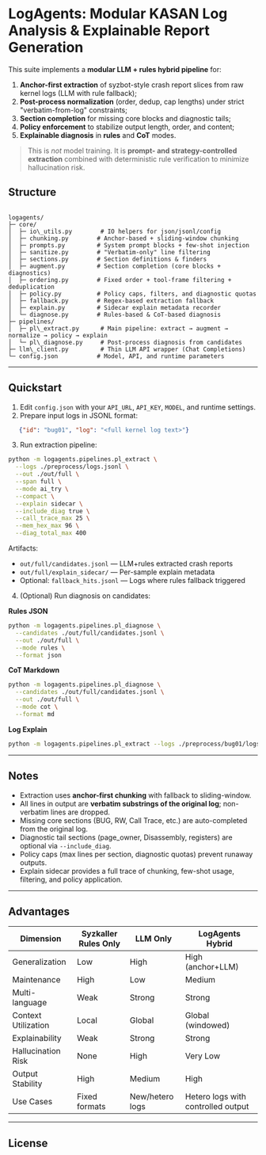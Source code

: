 # LogAgents: Modular KASAN Log Analysis & Explainable Report Generation

This suite implements a **modular LLM + rules hybrid pipeline** for:
1. **Anchor-first extraction** of syzbot-style crash report slices from raw kernel logs (LLM with rule fallback);
2. **Post-process normalization** (order, dedup, cap lengths) under strict "verbatim-from-log" constraints;
3. **Section completion** for missing core blocks and diagnostic tails;
4. **Policy enforcement** to stabilize output length, order, and content;
5. **Explainable diagnosis** in **rules** and **CoT** modes.

> This is *not* model training. It is **prompt- and strategy-controlled extraction** combined with deterministic rule verification to minimize hallucination risk.



## Structure

```

logagents/
├─ core/
│  ├─ io\_utils.py        # IO helpers for json/jsonl/config
│  ├─ chunking.py        # Anchor-based + sliding-window chunking
│  ├─ prompts.py         # System prompt blocks + few-shot injection
│  ├─ sanitize.py        # "Verbatim-only" line filtering
│  ├─ sections.py        # Section definitions & finders
│  ├─ augment.py         # Section completion (core blocks + diagnostics)
│  ├─ ordering.py        # Fixed order + tool-frame filtering + deduplication
│  ├─ policy.py          # Policy caps, filters, and diagnostic quotas
│  ├─ fallback.py        # Regex-based extraction fallback
│  ├─ explain.py         # Sidecar explain metadata recorder
│  └─ diagnose.py        # Rules-based & CoT-based diagnosis
├─ pipelines/
│  ├─ pl\_extract.py      # Main pipeline: extract → augment → normalize → policy → explain
│  └─ pl\_diagnose.py     # Post-process diagnosis from candidates
├─ llm\_client.py         # Thin LLM API wrapper (Chat Completions)
└─ config.json           # Model, API, and runtime parameters

````

---

## Quickstart

1. Edit `config.json` with your `API_URL`, `API_KEY`, `MODEL`, and runtime settings.
2. Prepare input logs in JSONL format:
```json
   {"id": "bug01", "log": "<full kernel log text>"}
````

3. Run extraction pipeline:

```bash
python -m logagents.pipelines.pl_extract \
  --logs ./preprocess/logs.jsonl \
  --out ./out/full \
  --span full \
  --mode ai_try \
  --compact \
  --explain sidecar \
  --include_diag true \
  --call_trace_max 25 \
  --mem_hex_max 96 \
  --diag_total_max 400
```

Artifacts:

* `out/full/candidates.jsonl` — LLM+rules extracted crash reports
* `out/full/explain_sidecar/` — Per-sample explain metadata
* Optional: `fallback_hits.jsonl` — Logs where rules fallback triggered

4. (Optional) Run diagnosis on candidates:

**Rules JSON**

```bash
python -m logagents.pipelines.pl_diagnose \
  --candidates ./out/full/candidates.jsonl \
  --out ./out/full \
  --mode rules \
  --format json
```

**CoT Markdown**

```bash
python -m logagents.pipelines.pl_diagnose \
  --candidates ./out/full/candidates.jsonl \
  --out ./out/full \
  --mode cot \
  --format md
```

**Log Explain**
```bash
python -m logagents.pipelines.pl_extract --logs ./preprocess/bug01/logs.jsonl --out  ./out/full --span full --mode ai_try --compact --explain sidecar --include_diag true   
```
---

## Notes

* Extraction uses **anchor-first chunking** with fallback to sliding-window.
* All lines in output are **verbatim substrings of the original log**; non-verbatim lines are dropped.
* Missing core sections (BUG, RW, Call Trace, etc.) are auto-completed from the original log.
* Diagnostic tail sections (page\_owner, Disassembly, registers) are optional via `--include_diag`.
* Policy caps (max lines per section, diagnostic quotas) prevent runaway outputs.
* Explain sidecar provides a full trace of chunking, few-shot usage, filtering, and policy application.

---

## Advantages

| Dimension           | Syzkaller Rules Only | LLM Only        | LogAgents Hybrid                   |
| ------------------- | -------------------- | --------------- | ---------------------------------- |
| Generalization      | Low                  | High            | High (anchor+LLM)                  |
| Maintenance         | High                 | Low             | Medium                             |
| Multi-language      | Weak                 | Strong          | Strong                             |
| Context Utilization | Local                | Global          | Global (windowed)                  |
| Explainability      | Weak                 | Strong          | Strong                             |
| Hallucination Risk  | None                 | High            | Very Low                           |
| Output Stability    | High                 | Medium          | High                               |
| Use Cases           | Fixed formats        | New/hetero logs | Hetero logs with controlled output |

---

## License

